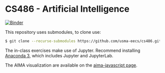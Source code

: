 # CS486 - Artificial Intelligence
[![Binder](http://mybinder.org/badge.svg)](https://mybinder.org/v2/gh/usma-eecs/cs486/master?urlpath=lab)

This repository uses submodules, to clone use:

```bash
$ git clone --recurse-submodules https://github.com/usma-eecs/cs486.git 
```

The in-class exercises make use of Jupyter. Recommend installing [Anaconda 3](https://www.anaconda.com/download/#windows), which includes Jupyter and JupyterLab. 

The AIMA visualization are available on the [aima-javascript page](http://aimacode.github.io/aima-javascript/).
